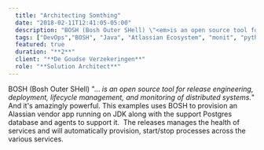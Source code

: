 ```yaml
---
  title: "Architecting Somthing"
  date: "2018-02-11T12:41:05-05:00"
  description: "BOSH (Bosh Outer SHell) \"<em>is an open source tool for release engineering, deployment, lifecycle management, and monitoring of distributed systems.</em>\" And it's amazingly powerful. This examples uses BOSH to provision an Alassian vendor app running on JDK along with the support Postgres database and agents to support it.  The releases manages the health of services and will automatically provision, start/stop processes across the various services."
  tags: ["DevOps","BOSH", "Java", "Atlassian Ecosystem", "monit", "python", "xml/xslt", "bash/shell","REST APIs"]
  featured: true
  duration: "**2**"
  client: "**De Goudse Verzekeringen**"
  role: "**Solution Architect**"
---
```


BOSH (Bosh Outer SHell) "...<em> is an open source tool for release engineering, deployment, lifecycle management, and monitoring of distributed systems.</em>" And it's amazingly powerful. This examples uses BOSH to provision an Alassian vendor app running on JDK along with the support Postgres database and agents to support it.  The releases manages the health of services and will automatically provision, start/stop processes across the various services.
